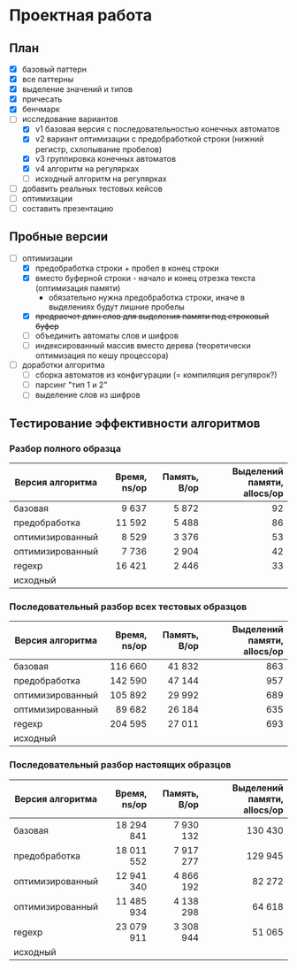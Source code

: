 # Проектная работа

## План

* [x] базовый паттерн
* [x] все паттерны
* [x] выделение значений и типов
* [x] причесать
* [x] бенчмарк
* [ ] исследование вариантов
    * [x] v1 базовая версия с последовательностью конечных автоматов
    * [x] v2 вариант оптимизации с предобработкой строки (нижний регистр, схлопывание пробелов)
    * [x] v3 группировка конечных автоматов
    * [x] v4 алгоритм на регулярках
    * [ ] исходный алгоритм на регулярках
* [ ] добавить реальных тестовых кейсов
* [ ] оптимизации
* [ ] составить презентацию

## Пробные версии

* [ ] оптимизации
    * [x] предобработка строки + пробел в конец строки
    * [x] вместо буферной строки - начало и конец отрезка текста (оптимизация памяти)
        * обязательно нужна предобработка строки, иначе в выделениях будут лишние пробелы
    * [x] ~~предрасчет длин слов для выделения памяти под строковый буфер~~
    * [ ] объединить автоматы слов и шифров
    * [ ] индексированный массив вместо дерева (теоретически оптимизация по кешу процессора)
* [ ] доработки алгоритма
    * [ ] сборка автоматов из конфигурации (= компиляция регулярок?)
    * [ ] парсинг "тип 1 и 2"
    * [ ] выделение слов из шифров

## Тестирование эффективности алгоритмов

### Разбор полного образца

| Версия алгоритма | Время, ns/op | Память, B/op | Выделений памяти, allocs/op |
|------------------|-------------:|-------------:|----------------------------:|
| базовая          |        9 637 |        5 872 |                          92 |
| предобработка    |       11 592 |        5 488 |                          86 |
| оптимизированный |        8 529 |        3 376 |                          53 |
| оптимизированный |        7 736 |        2 904 |                          42 |
| regexp           |       16 421 |        2 446 |                          33 |
| исходный         |              |              |                             |

### Последовательный разбор всех тестовых образцов

| Версия алгоритма | Время, ns/op | Память, B/op | Выделений памяти, allocs/op |
|------------------|-------------:|-------------:|----------------------------:|
| базовая          |      116 660 |       41 832 |                         863 |
| предобработка    |      142 590 |       47 144 |                         957 |
| оптимизированный |      105 892 |       29 992 |                         689 |
| оптимизированный |       89 682 |       26 184 |                         635 |
| regexp           |      204 595 |       27 011 |                         693 |
| исходный         |              |              |                             |

### Последовательный разбор настоящих образцов

| Версия алгоритма | Время, ns/op | Память, B/op | Выделений памяти, allocs/op |
|------------------|-------------:|-------------:|----------------------------:|
| базовая          |   18 294 841 |    7 930 132 |                     130 430 |
| предобработка    |   18 011 552 |    7 917 277 |                     129 945 |
| оптимизированный |   12 941 340 |    4 866 192 |                      82 272 |
| оптимизированный |   11 485 934 |    4 138 298 |                      64 618 |
| regexp           |   23 079 911 |    3 308 944 |                      51 065 |
| исходный         |              |              |                             |
